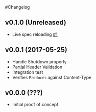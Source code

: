 #Changelog

## v0.1.0 (Unreleased)

* Live spec reloading [\#1](https://github.com/gchaincl/swagger-proxy/issues/1)

## v0.0.1 (2017-05-25)

* Handle Shutdown properly
* Partial Header Validation
* Integration test
* Verifies `Produces` against Content-Type

## v0.0.0 (???)
* Initial proof of concept